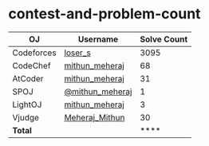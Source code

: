 # contest-and-problem-count

| OJ            | Username           | Solve Count |
|---------------|--------------------|-------------|
| Codeforces    | [loser_s]()    | 3095        |
| CodeChef      | [mithun_meheraj](https://www.codechef.com/users/mithun_meheraj)      | 68         |
| AtCoder       | [mithun_meheraj](https://atcoder.jp/users/mithun_meheraj)    | 31         |
| SPOJ          | [@mithun_meheraj](https://www.spoj.com/myaccount/)      | 1         |
| LightOJ       | [mithun_meheraj](https://lightoj.com/user/mithun_meheraj)    | 3        |
| Vjudge        | [Meheraj_Mithun](https://vjudge.net/user/Meheraj_Mithun)      | 30        |
| **Total**     |                    | ****    |
